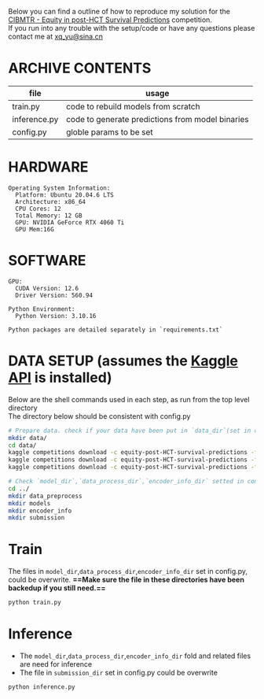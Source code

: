 Below you can find a outline of how to reproduce my solution for the [CIBMTR - Equity in post-HCT Survival Predictions](https://www.kaggle.com/competitions/equity-post-HCT-survival-predictions/overview) competition.  
If you run into any trouble with the setup/code or have any questions please contact me at xq_yu@sina.cn

# ARCHIVE CONTENTS
|file|usage|
|---|---|
|train.py|code to rebuild models from scratch  |
|inference.py|code to generate predictions from model binaries  |
|config.py| globle params to be set  |


# HARDWARE
```
Operating System Information:
  Platform: Ubuntu 20.04.6 LTS
  Architecture: x86_64
  CPU Cores: 12
  Total Memory: 12 GB
  GPU: NVIDIA GeForce RTX 4060 Ti
  GPU Mem:16G
```

# SOFTWARE
```
GPU:
  CUDA Version: 12.6
  Driver Version: 560.94

Python Environment:
  Python Version: 3.10.16

Python packages are detailed separately in `requirements.txt`
```

# DATA SETUP (assumes the [Kaggle API](https://github.com/Kaggle/kaggle-api) is installed)
Below are the shell commands used in each step, as run from the top level directory  
The directory below should be consistent with config.py
```sh
# Prepare data. check if your data have been put in `data_dir`(set in config.py)
mkdir data/
cd data/
kaggle competitions download -c equity-post-HCT-survival-predictions -f data_dictionary.csv
kaggle competitions download -c equity-post-HCT-survival-predictions -f train.csv
kaggle competitions download -c equity-post-HCT-survival-predictions -f test.csv

# Check `model_dir`,`data_process_dir`,`encoder_info_dir` setted in config.py are exits. If not, create a new one or replace with your trained file.
cd ../
mkdir data_preprocess 
mkdir models
mkdir encoder_info
mkdir submission  
```
# Train
The files in `model_dir`,`data_process_dir`,`encoder_info_dir` set in config.py, could be overwrite.
**==Make sure the file in these directories have been backedup if you still need.==**
``` sh
python train.py
```

# Inference
- The `model_dir`,`data_process_dir`,`encoder_info_dir` fold and related files are need for inference
- The file in `submission_dir` set in config.py could be overwrite
```sh
python inference.py
```